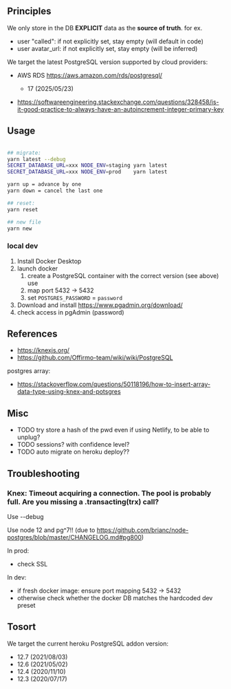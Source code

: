 

## Principles

We only store in the DB **EXPLICIT** data as the **source of truth**.
for ex.
* user "called": if not explicitly set, stay empty (will default in code)
* user avatar_url: if not explicitly set, stay empty (will be inferred)

We target the latest PostgreSQL version supported by cloud providers:
* AWS RDS https://aws.amazon.com/rds/postgresql/
  * 17 (2025/05/23) 



* https://softwareengineering.stackexchange.com/questions/328458/is-it-good-practice-to-always-have-an-autoincrement-integer-primary-key


## Usage

```bash

## migrate:
yarn latest --debug
SECRET_DATABASE_URL=xxx NODE_ENV=staging yarn latest
SECRET_DATABASE_URL=xxx NODE_ENV=prod    yarn latest

yarn up = advance by one
yarn down = cancel the last one

## reset:
yarn reset

## new file
yarn new
```

### local dev

1. Install Docker Desktop
1. launch docker
   1. create a PostgreSQL container with the correct version (see above) use 
   1. map port 5432 -> 5432
   1. set `POSTGRES_PASSWORD` = `password`
1. Download and install https://www.pgadmin.org/download/
1. check access in pgAdmin (password)


## References

* https://knexjs.org/
* https://github.com/Offirmo-team/wiki/wiki/PostgreSQL

postgres array:
* https://stackoverflow.com/questions/50118196/how-to-insert-array-data-type-using-knex-and-potsgres


## Misc
* TODO try store a hash of the pwd even if using Netlify, to be able to unplug?
* TODO sessions? with confidence level?
* TODO auto migrate on heroku deploy??


## Troubleshooting

### Knex: Timeout acquiring a connection. The pool is probably full. Are you missing a .transacting(trx) call?

Use --debug

Use node 12 and pg^7!! (due to https://github.com/brianc/node-postgres/blob/master/CHANGELOG.md#pg800)

In prod:
- check SSL

In dev:
- if fresh docker image: ensure port mapping 5432 -> 5432
- otherwise check whether the docker DB matches the hardcoded dev preset


## Tosort

We target the current heroku PostgreSQL addon version:
* 12.7 (2021/08/03)
* 12.6 (2021/05/02)
* 12.4 (2020/11/10)
* 12.3 (2020/07/17)
